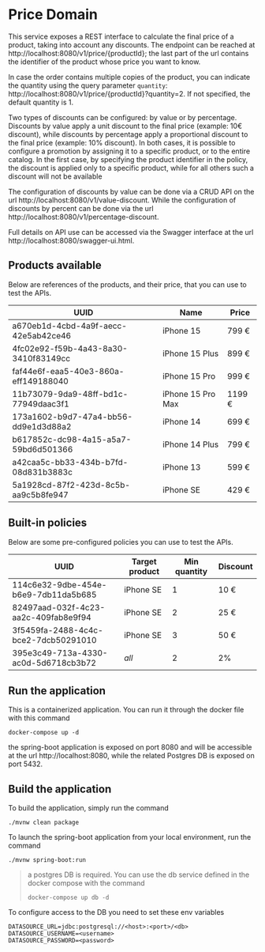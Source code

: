 # Price Domain

This service exposes a REST interface to calculate the final price of a product, taking into account any discounts.
The endpoint can be reached at http://localhost:8080/v1/price/{productId};
the last part of the url contains the identifier of the product whose price you want to know.

In case the order contains multiple copies of the product, you can indicate the quantity using the query parameter
`quantity`: http://localhost:8080/v1/price/{productId}?quantity=2.
If not specified, the default quantity is 1.

Two types of discounts can be configured: by value or by percentage. 
Discounts by value apply a unit discount to the final price (example: 10€ discount), while discounts by percentage apply
a proportional discount to the final price (example: 10% discount).
In both cases, it is possible to configure a promotion by assigning it to a specific product, or to the entire catalog. 
In the first case, by specifying the product identifier in the policy, the discount is applied only to a specific product,
while for all others such a discount will not be available

The configuration of discounts by value can be done via a CRUD API on the url http://localhost:8080/v1/value-discount.
While the configuration of discounts by percent can be done via the url http://localhost:8080/v1/percentage-discount.

Full details on API use can be accessed via the Swagger interface at the url http://localhost:8080/swagger-ui.html.

## Products available

Below are references of the products, and their price, that you can use to test the APIs.

| UUID                                 | Name              | Price  |
|--------------------------------------|-------------------|--------|
| a670eb1d-4cbd-4a9f-aecc-42e5ab42ce46 | iPhone 15         | 799 €  |
| 4fc02e92-f59b-4a43-8a30-3410f83149cc | iPhone 15 Plus    | 899 €  |
| faf44e6f-eaa5-40e3-860a-eff149188040 | iPhone 15 Pro     | 999 €  |
| 11b73079-9da9-48ff-bd1c-77949daac3f1 | iPhone 15 Pro Max | 1199 € |
| 173a1602-b9d7-47a4-bb56-dd9e1d3d88a2 | iPhone 14         | 699 €  |
| b617852c-dc98-4a15-a5a7-59bd6d501366 | iPhone 14 Plus    | 799 €  |
| a42caa5c-bb33-434b-b7fd-08d831b3883c | iPhone 13         | 599 €  |
| 5a1928cd-87f2-423d-8c5b-aa9c5b8fe947 | iPhone SE         | 429 €  |

## Built-in policies

Below are some pre-configured policies you can use to test the APIs.

| UUID                                 | Target product | Min quantity | Discount |
|--------------------------------------|----------------|--------------|----------|
| 114c6e32-9dbe-454e-b6e9-7db11da5b685 | iPhone SE      | 1            | 10 €     |
| 82497aad-032f-4c23-aa2c-409fab8e9f94 | iPhone SE      | 2            | 25 €     |
| 3f5459fa-2488-4c4c-bce2-7dcb50291010 | iPhone SE      | 3            | 50 €     |
| 395e3c49-713a-4330-ac0d-5d6718cb3b72 | _all_          | 2            | 2%       |

## Run the application

This is a containerized application. You can run it through the docker file with this command

```shell
docker-compose up -d
```

the spring-boot application is exposed on port 8080 and will be accessible at the url http://localhost:8080,
while the related Postgres DB is exposed on port 5432.

## Build the application

To build the application, simply run the command

```shell
./mvnw clean package
```

To launch the spring-boot application from your local environment, run the command

```shell
./mvnw spring-boot:run
```

> a postgres DB is required. You can use the db service defined in the docker compose with the command
> ```shell
> docker-compose up db -d
> ```

To configure access to the DB you need to set these env variables

```properties
DATASOURCE_URL=jdbc:postgresql://<host>:<port>/<db>
DATASOURCE_USERNAME=<username>
DATASOURCE_PASSWORD=<password>
```

